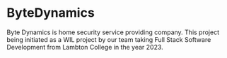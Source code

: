 # ByteDynamics
Byte Dynamics is home security service providing company. This project being initiated as a WIL project by our team taking Full Stack Software Development from Lambton College in the year 2023.
